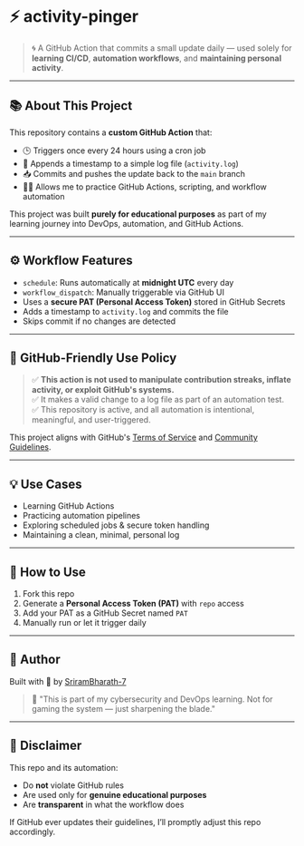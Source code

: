 # ⚡ activity-pinger

> 🌀 A GitHub Action that commits a small update daily — used solely for **learning CI/CD**, **automation workflows**, and **maintaining personal activity**.

---

## 📚 About This Project

This repository contains a **custom GitHub Action** that:

- 🕒 Triggers once every 24 hours using a cron job
- 🧾 Appends a timestamp to a simple log file (`activity.log`)
- 📥 Commits and pushes the update back to the `main` branch
- 👨‍💻 Allows me to practice GitHub Actions, scripting, and workflow automation

This project was built **purely for educational purposes** as part of my learning journey into DevOps, automation, and GitHub Actions.

---

## ⚙️ Workflow Features

- `schedule`: Runs automatically at **midnight UTC** every day
- `workflow_dispatch`: Manually triggerable via GitHub UI
- Uses a **secure PAT (Personal Access Token)** stored in GitHub Secrets
- Adds a timestamp to `activity.log` and commits the file
- Skips commit if no changes are detected

---

## 🚨 GitHub-Friendly Use Policy

> ✅ **This action is not used to manipulate contribution streaks, inflate activity, or exploit GitHub's systems.**  
> ✅ It makes a valid change to a log file as part of an automation test.  
> ✅ This repository is active, and all automation is intentional, meaningful, and user-triggered.

This project aligns with GitHub's [Terms of Service](https://docs.github.com/en/site-policy/github-terms/github-terms-of-service) and [Community Guidelines](https://docs.github.com/en/site-policy/github-terms/github-community-guidelines).

---

## 💡 Use Cases

- Learning GitHub Actions
- Practicing automation pipelines
- Exploring scheduled jobs & secure token handling
- Maintaining a clean, minimal, personal log

---

## 🔐 How to Use

1. Fork this repo
2. Generate a **Personal Access Token (PAT)** with `repo` access
3. Add your PAT as a GitHub Secret named `PAT`
4. Manually run or let it trigger daily

---

## 👤 Author

Built with 💙 by [SriramBharath-7](https://github.com/SriramBharath-7)

> 💬 "This is part of my cybersecurity and DevOps learning. Not for gaming the system — just sharpening the blade."

---

## 🛑 Disclaimer

This repo and its automation:
- Do **not** violate GitHub rules
- Are used only for **genuine educational purposes**
- Are **transparent** in what the workflow does

If GitHub ever updates their guidelines, I’ll promptly adjust this repo accordingly.

